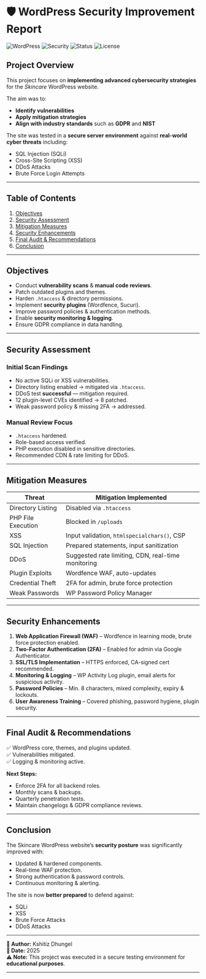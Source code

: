 
# 🛡 WordPress Security Improvement Report 

![WordPress](https://img.shields.io/badge/Platform-WordPress-blue)
![Security](https://img.shields.io/badge/Focus-Cybersecurity-red)
![Status](https://img.shields.io/badge/Status-Completed-success)
![License](https://img.shields.io/badge/License-Educational-lightgrey)

## Project Overview
This project focuses on **implementing advanced cybersecurity strategies** for the *Skincare* WordPress website.

The aim was to:
- **Identify vulnerabilities**  
- **Apply mitigation strategies**  
- **Align with industry standards** such as **GDPR** and **NIST**  

The site was tested in a **secure server environment** against **real-world cyber threats** including:
- SQL Injection (SQLi)
- Cross-Site Scripting (XSS)
- DDoS Attacks
- Brute Force Login Attempts

---

## Table of Contents
1. [Objectives](#-objectives)
2. [Security Assessment](#-security-assessment)
3. [Mitigation Measures](#-mitigation-measures)
4. [Security Enhancements](#-security-enhancements)
5. [Final Audit & Recommendations](#-final-audit--recommendations)
6. [Conclusion](#-conclusion)

---

## Objectives
- Conduct **vulnerability scans** & **manual code reviews**.
- Patch outdated plugins and themes.
- Harden `.htaccess` & directory permissions.
- Implement **security plugins** (Wordfence, Sucuri).
- Improve password policies & authentication methods.
- Enable **security monitoring & logging**.
- Ensure GDPR compliance in data handling.

---

## Security Assessment
### Initial Scan Findings
- No active SQLi or XSS vulnerabilities.
- Directory listing enabled → mitigated via `.htaccess`.
- DDoS test **successful** — mitigation required.
- 12 plugin-level CVEs identified → 8 patched.
- Weak password policy & missing 2FA → addressed.

### Manual Review Focus
- `.htaccess` hardened.
- Role-based access verified.
- PHP execution disabled in sensitive directories.
- Recommended CDN & rate limiting for DDoS.

---

## Mitigation Measures

| Threat                | Mitigation Implemented |
|-----------------------|------------------------|
| Directory Listing     | Disabled via `.htaccess` |
| PHP File Execution    | Blocked in `/uploads`   |
| XSS                   | Input validation, `htmlspecialchars()`, CSP |
| SQL Injection         | Prepared statements, input sanitization |
| DDoS                  | Suggested rate limiting, CDN, real-time monitoring |
| Plugin Exploits       | Wordfence WAF, auto-updates |
| Credential Theft      | 2FA for admin, brute force protection |
| Weak Passwords        | WP Password Policy Manager |

---

## Security Enhancements
1. **Web Application Firewall (WAF)** – Wordfence in learning mode, brute force protection enabled.
2. **Two-Factor Authentication (2FA)** – Enabled for admin via Google Authenticator.
3. **SSL/TLS Implementation** – HTTPS enforced, CA-signed cert recommended.
4. **Monitoring & Logging** – WP Activity Log plugin, email alerts for suspicious activity.
5. **Password Policies** – Min. 8 characters, mixed complexity, expiry & lockouts.
6. **User Awareness Training** – Covered phishing, password hygiene, plugin security.

---

## Final Audit & Recommendations
✅ WordPress core, themes, and plugins updated.  
✅ Vulnerabilities mitigated.  
✅ Logging & monitoring active.  

**Next Steps:**
- Enforce 2FA for all backend roles.
- Monthly scans & backups.
- Quarterly penetration tests.
- Maintain changelogs & GDPR compliance reviews.

---

## Conclusion
The Skincare WordPress website’s **security posture** was significantly improved with:
- Updated & hardened components.
- Real-time WAF protection.
- Strong authentication & password controls.
- Continuous monitoring & alerting.

The site is now **better prepared** to defend against:
- SQLi
- XSS
- Brute Force Attacks
- DDoS Attacks

---

**👤 Author:** Kshitiz Dhungel  
**📅 Date:** 2025  
**⚠️ Note:** This project was executed in a secure testing environment for **educational purposes**.

---
